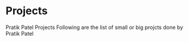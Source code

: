 # Projects
Pratik Patel Projects
Following are the list of small or big projcts done by Pratik Patel
